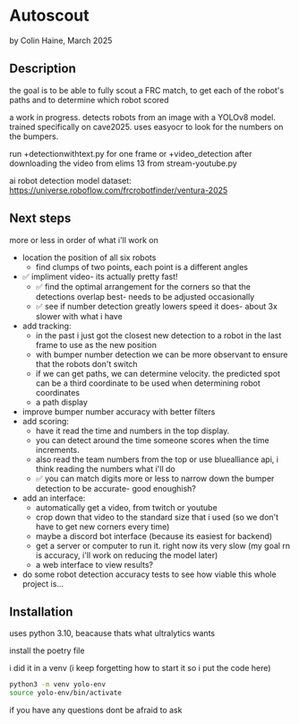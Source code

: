 # Autoscout
by Colin Haine, March 2025

## Description
the goal is to be able to fully scout a FRC match, to get each of the robot's paths and to determine which robot scored

a work in progress.
detects robots from an image with a YOLOv8 model.
trained specifically on cave2025.
uses easyocr to look for the numbers on the bumpers.

run +detectionwithtext.py for one frame
or +video_detection after downloading the video from elims 13 from stream-youtube.py

ai robot detection model dataset:
https://universe.roboflow.com/frcrobotfinder/ventura-2025 

## Next steps
more or less in order of what i'll work on
- location the position of all six robots
    - find clumps of two points, each point is a different angles
- ✅ impliment video- its actually pretty fast!
    - ✅ find the optimal arrangement for the corners so that the detections overlap best- needs to be adjusted occasionally
    - ✅ see if number detection greatly lowers speed it does- about 3x slower with what i have
- add tracking:
    - in the past i just got the closest new detection to a robot in the last frame to use as the new position
    - with bumper number detection we can be more observant to ensure that the robots don't switch
    - if we can get paths, we can determine velocity. the predicted spot can be a third coordinate to be used when determining robot coordinates
    - a path display
- improve bumper number accuracy with better filters
- add scoring:
    - have it read the time and numbers in the top display.
    - you can detect around the time someone scores when the time increments. 
    - also read the team numbers from the top or use bluealliance api, i think reading the numbers what i'll do
    - ✅ you can match digits more or less to narrow down the bumper detection to be accurate- good enoughish?
- add an interface:
    - automatically get a video, from twitch or youtube
    - crop down that video to the standard size that i used (so we don't have to get new corners every time)
    - maybe a discord bot interface (because its easiest for backend)
    - get a server or computer to run it. right now its very slow (my goal rn is accuracy, i'll work on reducing the model later) 
    - a web interface to view results?
- do some robot detection accuracy tests to see how viable this whole project is...

## Installation
uses python 3.10, beacause thats what ultralytics wants

install the poetry file

i did it in a venv (i keep forgetting how to start it so i put the code here)
```sh
python3 -m venv yolo-env
source yolo-env/bin/activate
```

if you have any questions dont be afraid to ask
